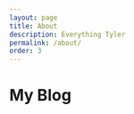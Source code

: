 ```yaml
---
layout: page
title: About
description: Everything Tyler
permalink: /about/
order: 3
---
```


# My Blog
